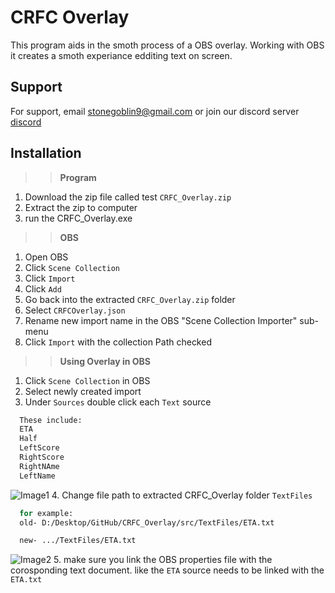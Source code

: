 
# CRFC Overlay

This program aids in the smoth process of a OBS overlay.
Working with OBS it creates a smoth experiance edditing text on screen.

## Support

For support, email stonegoblin9@gmail.com or join our discord server [discord](discord.seam-co.net.)


## Installation

>>**Program**
1. Download the zip file called test `CRFC_Overlay.zip`
2. Extract the zip to computer
3. run the CRFC_Overlay.exe
&nbsp;
>>**OBS**
1. Open OBS
2. Click `Scene Collection`
3. Click `Import`
4. Click `Add`
5. Go back into the extracted `CRFC_Overlay.zip` folder
6. Select `CRFCOverlay.json`
7. Rename new import name in the OBS "Scene Collection Importer" sub-menu
7. Click `Import` with the collection Path checked
&nbsp;
>>**Using Overlay in OBS**
1. Click `Scene Collection` in OBS
2. Select newly created import
3. Under `Sources` double click each `Text` source
```bash
  These include:
  ETA
  Half
  LeftScore
  RightScore
  RightNAme
  LeftName
```
![Image1](https://imgur.com/a/nyhmpEO)
4. Change file path to extracted CRFC_Overlay folder `TextFiles`
```bash
  for example:
  old- D:/Desktop/GitHub/CRFC_Overlay/src/TextFiles/ETA.txt

  new- .../TextFiles/ETA.txt
```
![Image2](https://imgur.com/a/ojiZNNk)
5. make sure you link the OBS properties file with the corosponding text document. like the `ETA` source needs to be linked with the `ETA.txt`
